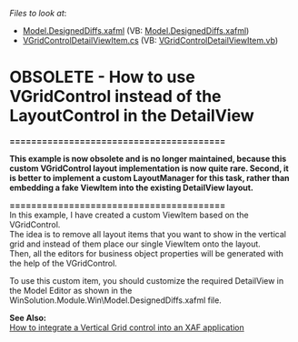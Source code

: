 <!-- default file list -->
*Files to look at*:

* [Model.DesignedDiffs.xafml](./CS/WinSolution.Module.Win/Model.DesignedDiffs.xafml) (VB: [Model.DesignedDiffs.xafml](./VB/WinSolution.Module.Win/Model.DesignedDiffs.xafml))
* [VGridControlDetailViewItem.cs](./CS/WinSolution.Module.Win/VGridControlDetailViewItem.cs) (VB: [VGridControlDetailViewItem.vb](./VB/WinSolution.Module.Win/VGridControlDetailViewItem.vb))
<!-- default file list end -->
# OBSOLETE - How to use VGridControl instead of the LayoutControl in the DetailView


<p><strong>========================================</strong></p>
<p><strong>This example is now obsolete and is no longer maintained, because this custom VGridControl layout implementation is now quite rare. Second, it is better to implement a custom LayoutManager for this task, rather than embedding a fake ViewItem into the existing DetailView layout.</strong></p>
<p><strong>========================================</strong><br>In this example, I have created a custom ViewItem based on the VGridControl.<br> The idea is to remove all layout items that you want to show in the vertical grid and instead of them place our single ViewItem onto the layout.<br> Then, all the editors for business object properties will be generated with the help of the VGridControl.</p>
<p>To use this custom item, you should customize the required DetailView in the Model Editor as shown in the WinSolution.Module.Win\Model.DesignedDiffs.xafml file.</p>
<p><strong>See Also:</strong><br><a href="https://www.devexpress.com/Support/Center/p/S33593">How to integrate a Vertical Grid control into an XAF application</a></p>

<br/>


